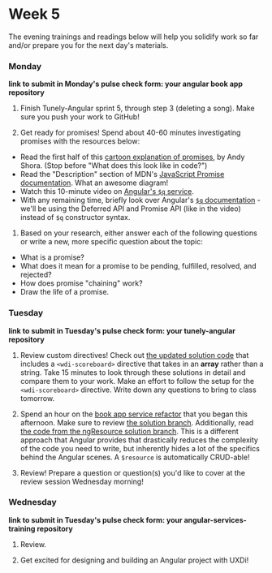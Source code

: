 # Week 5

The evening trainings and readings below will help you solidify work so far and/or prepare you for the next day's materials.


### Monday

**link to submit in Monday's pulse check form: your angular book app repository**

1. Finish Tunely-Angular sprint 5, through step 3 (deleting a song). Make sure you push your work to GitHub!

1. Get ready for promises! Spend about 40-60 minutes investigating promises with the resources below:
  * Read the first half of  this [cartoon explanation of promises](http://andyshora.com/promises-angularjs-explained-as-cartoon.html), by Andy Shora. (Stop before "What does this look like in code?")
  * Read the "Description" section of MDN's [JavaScript Promise documentation](https://developer.mozilla.org/en-US/docs/Web/JavaScript/Reference/Global_Objects/Promise#Description). What an awesome diagram!
  * Watch this 10-minute video on [Angular's `$q` service](https://www.youtube.com/watch?v=W2PBVEgMijo).
  * With any remaining time, briefly look over Angular's [`$q` documentation](https://docs.angularjs.org/api/ng/service/$q) - we'll be using the Deferred API and Promise API (like in the video) instead of `$q` constructor syntax.

1. Based on your research, either answer each of the following questions or write a new, more specific question about the topic:
  * What is a promise?
  * What does it mean for a promise to be pending, fulfilled, resolved, and rejected?
  * How does promise "chaining" work?
  * Draw the life of a promise.  


### Tuesday

**link to submit in Tuesday's pulse check form: your tunely-angular repository**


1. Review custom directives! Check out [the updated solution code](https://github.com/sf-wdi-34/angular-custom-directives/tree/master/solution-code/app) that includes a `<wdi-scoreboard>` directive that takes in an **array** rather than a string. Take 15 minutes to look through these solutions in detail and compare them to your work. Make an effort to follow the setup for the `<wdi-scoreboard>` directive.  Write down any questions to bring to class tomorrow.

1. Spend an hour on the [book app service refactor](https://github.com/sf-wdi-34/angular-services-training) that you began this afternoon. Make sure to review [the solution branch](https://github.com/sf-wdi-34/angular-services-training/tree/solution-31). Additionally, read [the code from the ngResource solution branch](https://github.com/sf-wdi-34/angular-services-training/tree/ngResource-solution). This is a different approach that Angular provides that drastically reduces the complexity of the code you need to write, but inherently hides a lot of the specifics behind the Angular scenes. A `$resource` is automatically CRUD-able!

1. Review! Prepare a question or question(s) you'd like to cover at the review session Wednesday morning!



### Wednesday


**link to submit in Tuesday's pulse check form: your angular-services-training repository**

1. Review. 

1. Get excited for designing and building an Angular project with UXDi!

<!--

### Thursday

Continue Angular build.

### Weekend

Finish Angular build.

-->
